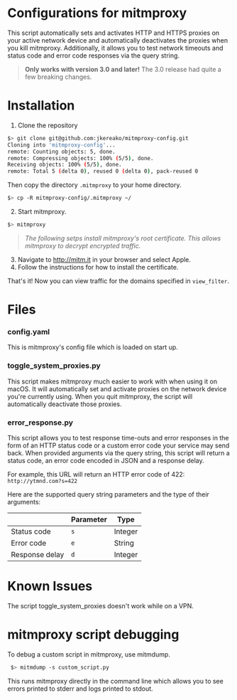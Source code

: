 # Configurations for mitmproxy
This script automatically sets and activates HTTP and HTTPS proxies on your
active network device and automatically deactivates the proxies when you kill
mitmproxy. Additionally, it allows you to test network timeouts and status code
and error code responses via the query string.

> **Only works with version 3.0 and later!** The 3.0 release had quite a few
> breaking changes.

# Installation
1. Clone the repository

```sh
$> git clone git@github.com:jkereako/mitmproxy-config.git
Cloning into 'mitmproxy-config'...
remote: Counting objects: 5, done.
remote: Compressing objects: 100% (5/5), done.
Receiving objects: 100% (5/5), done.
remote: Total 5 (delta 0), reused 0 (delta 0), pack-reused 0
```

Then copy the directory `.mitmproxy` to your home directory.

```sh
$> cp -R mitmproxy-config/.mitmproxy ~/
```

2. Start mitmproxy.

```sh
$> mitmproxy
```

> *The following setps install mitmproxy's root certificate. This 
> allows mitmproxy to decrypt encrypted traffic.*

3. Navigate to http://mitm.it in your browser and select Apple.
4. Follow the instructions for how to install the certificate.

That's it! Now you can view traffic for the domains specified in `view_filter`.

# Files
### config.yaml
This is mitmproxy's config file which is loaded on start up.

### toggle_system_proxies.py
This script makes mitmproxy much easier to work with when using it on macOS. It
will automatically set and activate proxies on the network device you're
currently using. When you quit mitmproxy, the script will automatically
deactivate those proxies.

### error_response.py
This script allows you to test response time-outs and error responses in the
form of an HTTP status code or a custom error code your service may send back.
When provided arguments via the query string, this script will return a status
code, an error code encoded in JSON and a response delay.

For example, this URL will return an HTTP error code of 422: `http://ytmnd.com?s=422`

Here are the supported query string parameters and the type of their arguments:

|          |  Parameter  |  Type     |
|-----------------|------|-----------|
| Status code     | `s`  |  Integer  |
| Error code      | `e`  |  String   |
| Response delay  | `d`  |  Integer  |

# Known Issues
The script toggle_system_proxies doesn't work while on a VPN.

# mitmproxy script debugging
To debug a custom script in mitmproxy, use mitmdump.

```sh
 $> mitmdump -s custom_script.py
```

This runs mitmproxy directly in the command line which allows you to see errors
printed to stderr and logs printed to stdout.
